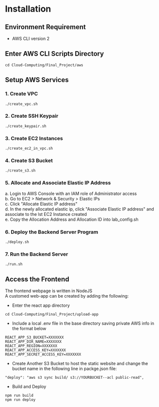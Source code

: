 # Installation

## Environment Requirement
- AWS CLI version 2

## Enter AWS CLI Scripts Directory
```
cd Cloud-Computing/Final_Project/aws
```

## Setup AWS Services
### 1. Create VPC
```
./create_vpc.sh
```
### 2. Create SSH Keypair
```
./create_keypair.sh
```
### 3. Create EC2 Instances
```
./create_ec2_in_vpc.sh
```
### 4. Create S3 Bucket
```
./create_s3.sh
```
### 5. Allocate and Associate Elastic IP Address
a. Login to AWS Console with an IAM role of Administrator access  
b. Go to EC2 > Network & Security > Elastic IPs  
c. Click "Allocate Elastic IP address"  
d. In the newly allocated elastic ip, click "Associate Elastic IP address" and associate to the lst EC2 Instance created  
e. Copy the Allocation Address and Allocation ID into lab_config.sh

### 6. Deploy the Backend Server Program
```
./deploy.sh
```

### 7. Run the Backend Server
```
./run.sh
```

## Access the Frontend
The frontend webpage is written in NodeJS  
A customed web-app can be created by adding the following:  
- Enter the react app directory
```
cd Cloud-Computing/Final_Project/upload-app
```
- Include a local .env file in the base directory saving private AWS info in the format below  
```
REACT_APP_S3_BUCKET=XXXXXXX
REACT_APP_DIR_NAME=XXXXXXX
REACT_APP_REGION=XXXXXXX
REACT_APP_ACCESS_KEY=XXXXXXX
REACT_APP_SECRET_ACCESS_KEY=XXXXXXX
```
- Create Another S3 Bucket to host the static website and change the bucket name in the following line in packge.json file:
```
"deploy": "aws s3 sync build/ s3://YOURBUCKET--acl public-read",
```

- Build and Deploy 
```
npm run build
npm run deploy
```

